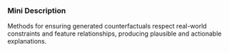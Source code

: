 ### Mini Description

Methods for ensuring generated counterfactuals respect real-world constraints and feature relationships, producing plausible and actionable explanations.

